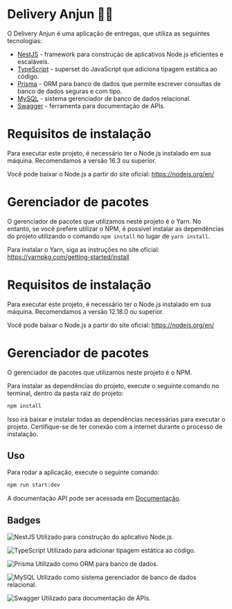 # Delivery Anjun 🛵🍕

O Delivery Anjun é uma aplicação de entregas, que utiliza as seguintes tecnologias:

- [NestJS](https://nestjs.com/) - framework para construção de aplicativos Node.js eficientes e escaláveis.
- [TypeScript](https://www.typescriptlang.org/) - superset do JavaScript que adiciona tipagem estática ao código.
- [Prisma](https://www.prisma.io/) - ORM para banco de dados que permite escrever consultas de banco de dados seguras e com tipo.
- [MySQL](https://www.mysql.com/) - sistema gerenciador de banco de dados relacional.
- [Swagger](https://swagger.io/) - ferramenta para documentação de APIs.

# Requisitos de instalação

Para executar este projeto, é necessário ter o Node.js instalado em sua máquina. Recomendamos a versão 16.3 ou superior.

Você pode baixar o Node.js a partir do site oficial: https://nodejs.org/en/

# Gerenciador de pacotes

O gerenciador de pacotes que utilizamos neste projeto é o Yarn. No entanto, se você prefere utilizar o NPM, é possível instalar as dependências do projeto utilizando o comando `npm install` no lugar de `yarn install`.

Para instalar o Yarn, siga as instruções no site oficial: https://yarnpkg.com/getting-started/install

# Requisitos de instalação

Para executar este projeto, é necessário ter o Node.js instalado em sua máquina. Recomendamos a versão 12.18.0 ou superior.

Você pode baixar o Node.js a partir do site oficial: https://nodejs.org/en/

# Gerenciador de pacotes

O gerenciador de pacotes que utilizamos neste projeto é o NPM.

Para instalar as dependências do projeto, execute o seguinte comando no terminal, dentro da pasta raiz do projeto:

```bash
npm install
```

Isso irá baixar e instalar todas as dependências necessárias para executar o projeto. Certifique-se de ter conexão com a internet durante o processo de instalação.

## Uso

Para rodar a aplicação, execute o seguinte comando:

```bash
npm run start:dev
```

A documentação API pode ser acessada em [Documentação](http://localhost:3000/api).

## Badges

![NestJS](https://img.shields.io/badge/-NestJS-E0234E?style=flat-square&logo=nestjs&logoColor=white)
Utilizado para construção do aplicativo Node.js.

![TypeScript](https://img.shields.io/badge/-TypeScript-007ACC?style=flat-square&logo=TypeScript&logoColor=white)
Utilizado para adicionar tipagem estática ao código.

![Prisma](https://img.shields.io/badge/-Prisma-2D3748?style=flat-square&logo=Prisma&logoColor=white)
Utilizado como ORM para banco de dados.

![MySQL](https://img.shields.io/badge/-MySQL-4479A1?style=flat-square&logo=MySQL&logoColor=white)
Utilizado como sistema gerenciador de banco de dados relacional.

![Swagger](https://img.shields.io/badge/-Swagger-85EA2D?style=flat-square&logo=Swagger&logoColor=white)
Utilizado para documentação de APIs.
